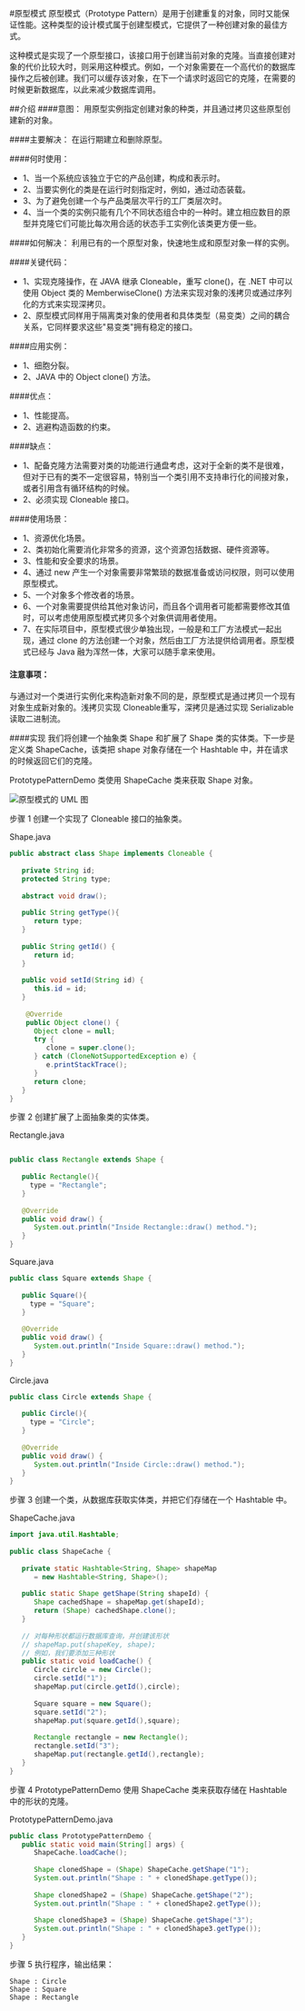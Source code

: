 #原型模式
原型模式（Prototype Pattern）是用于创建重复的对象，同时又能保证性能。这种类型的设计模式属于创建型模式，它提供了一种创建对象的最佳方式。

这种模式是实现了一个原型接口，该接口用于创建当前对象的克隆。当直接创建对象的代价比较大时，则采用这种模式。例如，一个对象需要在一个高代价的数据库操作之后被创建。我们可以缓存该对象，在下一个请求时返回它的克隆，在需要的时候更新数据库，以此来减少数据库调用。

##介绍
####意图：
用原型实例指定创建对象的种类，并且通过拷贝这些原型创建新的对象。

####主要解决：
在运行期建立和删除原型。

####何时使用：
- 1、当一个系统应该独立于它的产品创建，构成和表示时。 
- 2、当要实例化的类是在运行时刻指定时，例如，通过动态装载。 
- 3、为了避免创建一个与产品类层次平行的工厂类层次时。 
- 4、当一个类的实例只能有几个不同状态组合中的一种时。建立相应数目的原型并克隆它们可能比每次用合适的状态手工实例化该类更方便一些。

####如何解决：
利用已有的一个原型对象，快速地生成和原型对象一样的实例。

####关键代码： 
- 1、实现克隆操作，在 JAVA 继承 Cloneable，重写 clone()，在 .NET 中可以使用 Object 类的 MemberwiseClone() 方法来实现对象的浅拷贝或通过序列化的方式来实现深拷贝。
- 2、原型模式同样用于隔离类对象的使用者和具体类型（易变类）之间的耦合关系，它同样要求这些"易变类"拥有稳定的接口。

####应用实例： 
- 1、细胞分裂。 
- 2、JAVA 中的 Object clone() 方法。

####优点： 
- 1、性能提高。 
- 2、逃避构造函数的约束。

####缺点： 
- 1、配备克隆方法需要对类的功能进行通盘考虑，这对于全新的类不是很难，但对于已有的类不一定很容易，特别当一个类引用不支持串行化的间接对象，或者引用含有循环结构的时候。
- 2、必须实现 Cloneable 接口。

####使用场景： 
- 1、资源优化场景。 
- 2、类初始化需要消化非常多的资源，这个资源包括数据、硬件资源等。 
- 3、性能和安全要求的场景。 
- 4、通过 new 产生一个对象需要非常繁琐的数据准备或访问权限，则可以使用原型模式。 
- 5、一个对象多个修改者的场景。
- 6、一个对象需要提供给其他对象访问，而且各个调用者可能都需要修改其值时，可以考虑使用原型模式拷贝多个对象供调用者使用。 
- 7、在实际项目中，原型模式很少单独出现，一般是和工厂方法模式一起出现，通过 clone 的方法创建一个对象，然后由工厂方法提供给调用者。原型模式已经与 Java 融为浑然一体，大家可以随手拿来使用。

#### 注意事项：
与通过对一个类进行实例化来构造新对象不同的是，原型模式是通过拷贝一个现有对象生成新对象的。浅拷贝实现 Cloneable重写，深拷贝是通过实现 Serializable 读取二进制流。

####实现
我们将创建一个抽象类 Shape 和扩展了 Shape 类的实体类。下一步是定义类 ShapeCache，该类把 shape 对象存储在一个 Hashtable 中，并在请求的时候返回它们的克隆。

PrototypePatternDemo 类使用 ShapeCache 类来获取 Shape 对象。

![原型模式的 UML 图](prototypePattern.png)

步骤 1
创建一个实现了 Cloneable 接口的抽象类。

Shape.java
```java
public abstract class Shape implements Cloneable {
   
   private String id;
   protected String type;
   
   abstract void draw();
   
   public String getType(){
      return type;
   }
   
   public String getId() {
      return id;
   }
   
   public void setId(String id) {
      this.id = id;
   }
   
    @Override 
    public Object clone() {
      Object clone = null;
      try {
         clone = super.clone();
      } catch (CloneNotSupportedException e) {
         e.printStackTrace();
      }
      return clone;
   }
}

```
步骤 2
创建扩展了上面抽象类的实体类。

Rectangle.java
```java

public class Rectangle extends Shape {
 
   public Rectangle(){
     type = "Rectangle";
   }
 
   @Override
   public void draw() {
      System.out.println("Inside Rectangle::draw() method.");
   }
}

```
Square.java
```java
public class Square extends Shape {
 
   public Square(){
     type = "Square";
   }
 
   @Override
   public void draw() {
      System.out.println("Inside Square::draw() method.");
   }
}
```
Circle.java
```java
public class Circle extends Shape {
 
   public Circle(){
     type = "Circle";
   }
 
   @Override
   public void draw() {
      System.out.println("Inside Circle::draw() method.");
   }
}
```
步骤 3
创建一个类，从数据库获取实体类，并把它们存储在一个 Hashtable 中。

ShapeCache.java
```java
import java.util.Hashtable;
 
public class ShapeCache {
    
   private static Hashtable<String, Shape> shapeMap 
      = new Hashtable<String, Shape>();
 
   public static Shape getShape(String shapeId) {
      Shape cachedShape = shapeMap.get(shapeId);
      return (Shape) cachedShape.clone();
   }
 
   // 对每种形状都运行数据库查询，并创建该形状
   // shapeMap.put(shapeKey, shape);
   // 例如，我们要添加三种形状
   public static void loadCache() {
      Circle circle = new Circle();
      circle.setId("1");
      shapeMap.put(circle.getId(),circle);
 
      Square square = new Square();
      square.setId("2");
      shapeMap.put(square.getId(),square);
 
      Rectangle rectangle = new Rectangle();
      rectangle.setId("3");
      shapeMap.put(rectangle.getId(),rectangle);
   }
}
```
步骤 4
PrototypePatternDemo 使用 ShapeCache 类来获取存储在 Hashtable 中的形状的克隆。

PrototypePatternDemo.java
```java
public class PrototypePatternDemo {
   public static void main(String[] args) {
      ShapeCache.loadCache();
 
      Shape clonedShape = (Shape) ShapeCache.getShape("1");
      System.out.println("Shape : " + clonedShape.getType());        
 
      Shape clonedShape2 = (Shape) ShapeCache.getShape("2");
      System.out.println("Shape : " + clonedShape2.getType());        
 
      Shape clonedShape3 = (Shape) ShapeCache.getShape("3");
      System.out.println("Shape : " + clonedShape3.getType());        
   }
}
```
步骤 5
执行程序，输出结果：

```
Shape : Circle
Shape : Square
Shape : Rectangle
```
